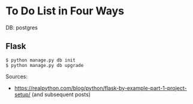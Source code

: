 # To Do List in Four Ways

DB: postgres

## Flask

```
$ python manage.py db init
$ python manage.py db upgrade
```

Sources:
- https://realpython.com/blog/python/flask-by-example-part-1-project-setup/ (and subsequent posts)